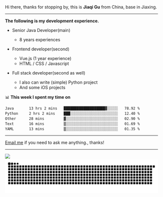 Hi there, thanks for stopping by, this is **Jiaqi Gu** from China, base in Jiaxing.

---

**The following is my development experience.**

- Senior Java Developer(main)
  - 8 years experiences

- Frontend developer(second)
  - Vue.js (1 year experience)
  - HTML / CSS / Javascript
  
- Full stack developer(second as well)
  - I also can write (simple) Python project
  - And some iOS projects

📊 **This week I spent my time on**
<!--START_SECTION:waka-->

```txt
Java       13 hrs 2 mins   ███████████████████▓░░░░░   78.92 %
Python     2 hrs 2 mins    ███░░░░░░░░░░░░░░░░░░░░░░   12.40 %
Other      28 mins         ▓░░░░░░░░░░░░░░░░░░░░░░░░   02.90 %
Text       16 mins         ▒░░░░░░░░░░░░░░░░░░░░░░░░   01.69 %
YAML       13 mins         ▒░░░░░░░░░░░░░░░░░░░░░░░░   01.35 %
```

<!--END_SECTION:waka-->

---

[Email me](mailto:htk2klwgr@mozmail.com?subject=Hiring_from_GitHub) if you need to ask me anything., thanks!

---

![]( https://visitor-badge.glitch.me/badge?page_id=githubgujiaqi)
![]( https://github.com/droid-Q/droid-Q/raw/output/github-contribution-grid-snake.svg#gh-dark-mode-only)
